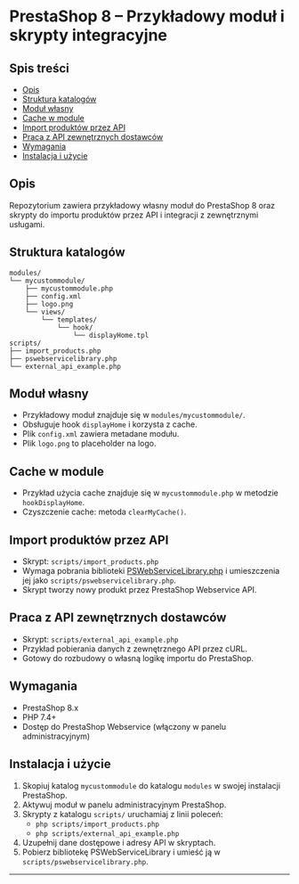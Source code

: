 # PrestaShop 8 – Przykładowy moduł i skrypty integracyjne

## Spis treści
- [Opis](#opis)
- [Struktura katalogów](#struktura-katalogów)
- [Moduł własny](#moduł-własny)
- [Cache w module](#cache-w-module)
- [Import produktów przez API](#import-produktów-przez-api)
- [Praca z API zewnętrznych dostawców](#praca-z-api-zewnętrznych-dostawców)
- [Wymagania](#wymagania)
- [Instalacja i użycie](#instalacja-i-użycie)

## Opis
Repozytorium zawiera przykładowy własny moduł do PrestaShop 8 oraz skrypty do importu produktów przez API i integracji z zewnętrznymi usługami.

## Struktura katalogów
```
modules/
└── mycustommodule/
    ├── mycustommodule.php
    ├── config.xml
    ├── logo.png
    └── views/
        └── templates/
            └── hook/
                └── displayHome.tpl
scripts/
├── import_products.php
├── pswebservicelibrary.php
└── external_api_example.php
```

## Moduł własny
- Przykładowy moduł znajduje się w `modules/mycustommodule/`.
- Obsługuje hook `displayHome` i korzysta z cache.
- Plik `config.xml` zawiera metadane modułu.
- Plik `logo.png` to placeholder na logo.

## Cache w module
- Przykład użycia cache znajduje się w `mycustommodule.php` w metodzie `hookDisplayHome`.
- Czyszczenie cache: metoda `clearMyCache()`.

## Import produktów przez API
- Skrypt: `scripts/import_products.php`
- Wymaga pobrania biblioteki [PSWebServiceLibrary.php](https://github.com/PrestaShop/PrestaShop-webservice-lib/blob/master/PSWebServiceLibrary.php) i umieszczenia jej jako `scripts/pswebservicelibrary.php`.
- Skrypt tworzy nowy produkt przez PrestaShop Webservice API.

## Praca z API zewnętrznych dostawców
- Skrypt: `scripts/external_api_example.php`
- Przykład pobierania danych z zewnętrznego API przez cURL.
- Gotowy do rozbudowy o własną logikę importu do PrestaShop.

## Wymagania
- PrestaShop 8.x
- PHP 7.4+
- Dostęp do PrestaShop Webservice (włączony w panelu administracyjnym)

## Instalacja i użycie
1. Skopiuj katalog `mycustommodule` do katalogu `modules` w swojej instalacji PrestaShop.
2. Aktywuj moduł w panelu administracyjnym PrestaShop.
3. Skrypty z katalogu `scripts/` uruchamiaj z linii poleceń:
   - `php scripts/import_products.php`
   - `php scripts/external_api_example.php`
4. Uzupełnij dane dostępowe i adresy API w skryptach.
5. Pobierz bibliotekę PSWebServiceLibrary i umieść ją w `scripts/pswebservicelibrary.php`.

---

